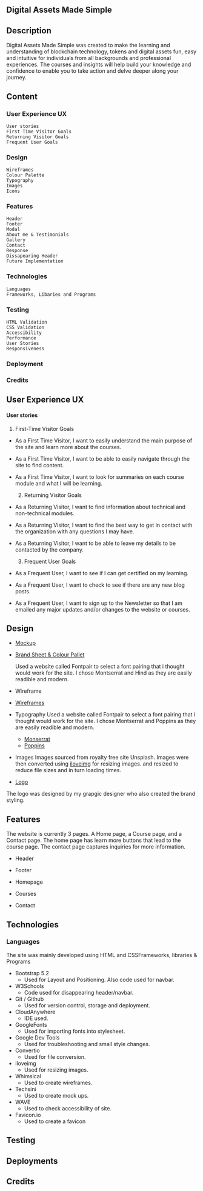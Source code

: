 ## Digital Assets Made Simple

## Description

Digital Assets Made Simple was created to make the learning and understanding of blockchain technology, tokens and digital assets fun, easy and intuitive for individuals from all backgrounds and professional experiences. The courses and insights will help build your knowledge and confidence to enable you to take action and delve deeper along your journey.

## Content

### User Experience UX

    User stories
    First Time Visitor Goals
    Returning Visitor Goals
    Frequent User Goals

### Design

    Wireframes
    Colour Palette
    Typography
    Images
    Icons

### Features

    Header
    Footer
    Modal
    About me & Testimonials
    Gallery
    Contact
    Response
    Dissapearing Header
    Future Implementation

### Technologies

    Languages
    Frameworks, Libaries and Programs

### Testing

    HTML Validation
    CSS Validation
    Accessibility
    Performance
    User Stories
    Responsiveness

### Deployment

### Credits

## User Experience UX

#### User stories

  1. First-Time Visitor Goals

- As a First Time Visitor, I want to easily understand the main purpose of the site and  learn more about the courses.
- As a First Time Visitor, I want to be able to easily navigate through the site to find content.
- As a First Time Visitor, I want to look for summaries on each course module and what I will be learning.

  2. Returning Visitor Goals

- As a Returning Visitor, I want to find information about technical and non-technical modules.
- As a Returning Visitor, I want to find the best way to get in contact with the organization with any questions I may have.
- As a Returning Visitor, I want to be able to leave my details to be contacted by the company.

   3. Frequent User Goals

- As a Frequent User, I want to see if I can get certified on my learning.
- As a Frequent User, I want to check to see if there are any new blog posts.
- As a Frequent User, I want to sign up to the Newsletter so that I am emailed any major updates and/or changes to the website or courses.

## Design

- [Mockup](/assets/images/docs/Mockup/Digital-Assets-Made-Simple-Mockup.jpg)

- [Brand Sheet & Colour Pallet](/assets/images/docs/Digital-Assets-Made-Simple-Brand-sheet.pdf)

  Used a website called Fontpair to select a font pairing that i thought would work for the site. I chose Montserrat and Hind as they are easily readible and modern.
  
- Wireframe  
- [Wireframes](/assets/images/docs/DA-Wireframe.jpg)

- Typography
  Used a website called Fontpair to select a font pairing that i thought would work for the site. I chose Montserrat and Poppins as they are easily readible and modern.
  - [Monserrat](https://fonts.google.com/specimen/Montserrat?query=montserrat)
  - [Poppins](https://fonts.google.com/specimen/Poppins?query=Poppins)

- Images
  Images sourced from royalty free site Unsplash. Images were then converted using [iloveimg](https://www.iloveimg.com/) for resizing images. and resized to reduce file sizes and in turn loading times.

- [Logo](/assets/images/docs/DA-logo.png)

The logo was designed by my grapgic designer who also created the brand styling.

## Features

The website is currently 3 pages. A Home page, a Course page, and a Contact page. The home page has learn more buttons that lead to the course page. The contact page captures inquiries for more information.

- Header
  
- Footer

- Homepage

- Courses

- Contact

## Technologies

### Languages

The site was mainly developed using HTML and CSSFrameworks, libraries & Programs
- Bootstrap 5.2
  - Used for Layout and Positioning. Also code used for navbar.
- W3Schools
  - Code used for disappearing header/navbar.
- Git / Github
  - Used for version control, storage and deployment.
- CloudAnywhere
  - IDE used.
- GoogleFonts
  - Used for importing fonts into stylesheet.
- Google Dev Tools
  - Used for troubleshooting and small style changes.
- Convertio
  - Used for file conversion.
- iloveimg
  - Used for resizing images.
- Whimsical
  - Used to create wireframes.
- Techsini
  - Used to create mock ups.
- WAVE
  - Used to check accessibility of site.
- Favicon.io
  - Used to create a favicon

## Testing


## Deployments


## Credits